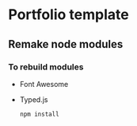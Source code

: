# Portfolio template

## Remake node modules
### To rebuild modules
* Font Awesome
* Typed.js

  ```
  npm install 
  ```
  
  
